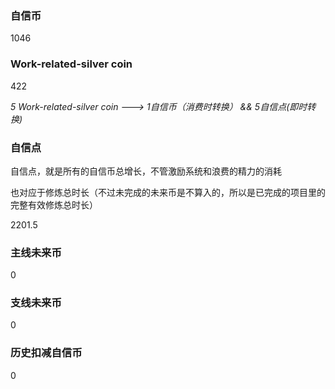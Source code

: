 ### 自信币
1046

### Work-related-silver coin
422

_5 Work-related-silver coin ---> 1自信币（消费时转换） && 5自信点(即时转换)_

### 自信点
自信点，就是所有的自信币总增长，不管激励系统和浪费的精力的消耗

也对应于修炼总时长（不过未完成的未来币是不算入的，所以是已完成的项目里的完整有效修炼总时长）

2201.5

### 主线未来币
0

### 支线未来币
0

### 历史扣减自信币
0
